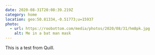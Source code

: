 ```yaml
---
date: 2020-08-31T20:08:39.219Z
category: home
location: geo:50.81334,-0.51773;u=15937
photo:
  - url: https://roobottom.com/media/photos/2020/08/31/hm8pk.jpg
    alt: Me in a bat man mask
---
```

This is a test from Quill.
